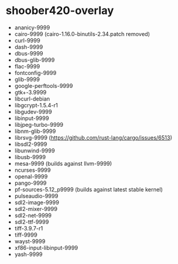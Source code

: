 # shoober420-overlay

* ananicy-9999
* cairo-9999 (cairo-1.16.0-binutils-2.34.patch removed)
* curl-9999
* dash-9999
* dbus-9999
* dbus-glib-9999
* flac-9999
* fontconfig-9999
* glib-9999
* google-perftools-9999
* gtk+-3.9999
* libcurl-debian
* libgcrypt-1.5.4-r1
* libgudev-9999
* libinput-9999
* libjpeg-turbo-9999
* libnm-glib-9999
* librsvg-9999 (https://github.com/rust-lang/cargo/issues/6513)
* libsdl2-9999
* libunwind-9999
* libusb-9999
* mesa-9999 (builds against llvm-9999)
* ncurses-9999
* openal-9999
* pango-9999
* pf-sources-5.12_p9999 (builds against latest stable kernel)
* pulseaudio-9999
* sdl2-image-9999
* sdl2-mixer-9999
* sdl2-net-9999
* sdl2-ttf-9999
* tiff-3.9.7-r1
* tiff-9999
* wayst-9999
* xf86-input-libinput-9999
* yash-9999
